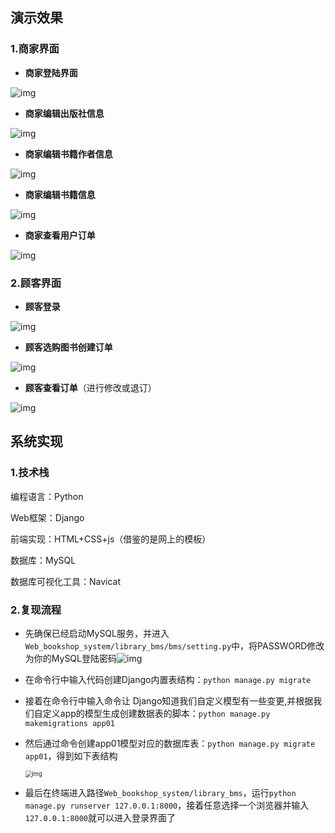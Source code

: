 ## 演示效果

### 1.商家界面

- **商家登陆界面**

![img](https://raw.githubusercontent.com/ChongbinZhao/Web_bookshop_system/master/src/1.png)



- **商家编辑出版社信息**

![img](https://raw.githubusercontent.com/ChongbinZhao/Web_bookshop_system/master/src/2.png)



- **商家编辑书籍作者信息**

![img](https://raw.githubusercontent.com/ChongbinZhao/Web_bookshop_system/master/src/3.png)



- **商家编辑书籍信息** 

![img](https://raw.githubusercontent.com/ChongbinZhao/Web_bookshop_system/master/src/4.png)



- **商家查看用户订单**

![img](https://raw.githubusercontent.com/ChongbinZhao/Web_bookshop_system/master/src/5.png)



### 2.顾客界面 

- **顾客登录**

![img](https://raw.githubusercontent.com/ChongbinZhao/Web_bookshop_system/master/src/6.png)



- **顾客选购图书创建订单**

![img](https://raw.githubusercontent.com/ChongbinZhao/Web_bookshop_system/master/src/7.png)



- **顾客查看订单**（进行修改或退订）

![img](https://raw.githubusercontent.com/ChongbinZhao/Web_bookshop_system/master/src/8.png)





## 系统实现

### 1.技术栈  

编程语言：Python

Web框架：Django

前端实现：HTML+CSS+js（借鉴的是网上的模板）

数据库：MySQL

数据库可视化工具：Navicat



### 2.复现流程

- 先确保已经启动MySQL服务，并进入`Web_bookshop_system/library_bms/bms/setting.py`中，将PASSWORD修改为你的MySQL登陆密码![img](https://raw.githubusercontent.com/ChongbinZhao/Web_bookshop_system/master/src/11.png)

- 在命令行中输入代码创建Django内置表结构：`python manage.py migrate` 

- 接着在命令行中输入命令让 Django知道我们自定义模型有一些变更,并根据我们自定义app的模型生成创建数据表的脚本：`python manage.py makemigrations app01`

- 然后通过命令创建app01模型对应的数据库表：`python manage.py migrate app01`，得到如下表结构

  <img src="https://raw.githubusercontent.com/ChongbinZhao/Web_bookshop_system/master/src/12.png" alt="img" style="zoom:67%;" />

- 最后在终端进入路径`Web_bookshop_system/library_bms`，运行`python manage.py runserver 127.0.0.1:8000`，接着任意选择一个浏览器并输入`127.0.0.1:8000`就可以进入登录界面了